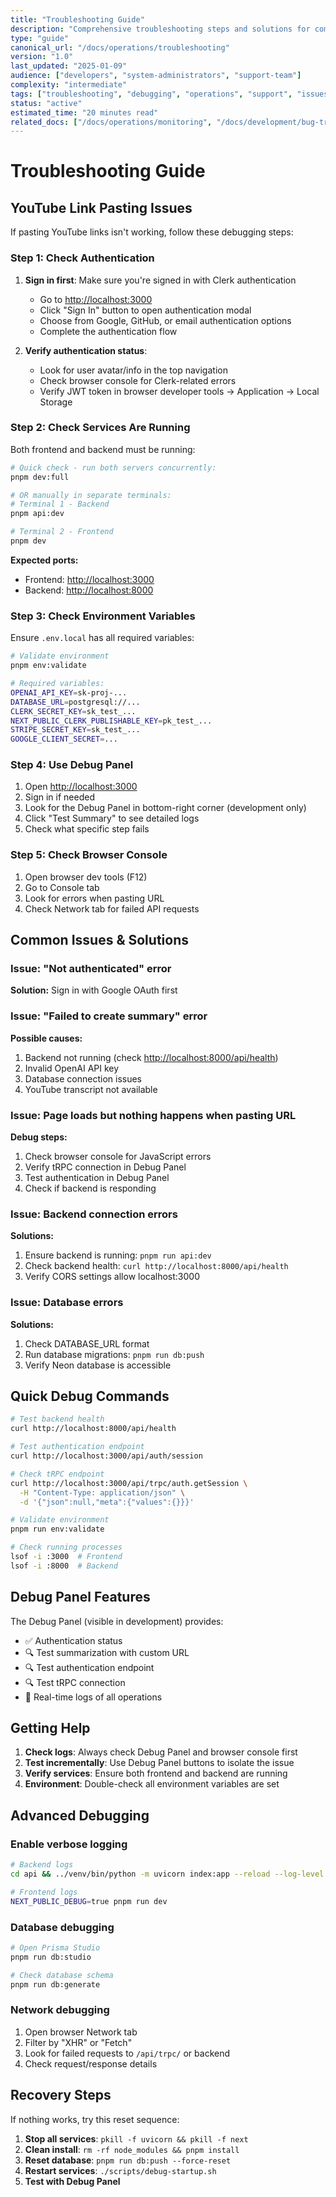 ```yaml
---
title: "Troubleshooting Guide"
description: "Comprehensive troubleshooting steps and solutions for common Sightline.ai platform issues"
type: "guide"
canonical_url: "/docs/operations/troubleshooting"
version: "1.0"
last_updated: "2025-01-09"
audience: ["developers", "system-administrators", "support-team"]
complexity: "intermediate"
tags: ["troubleshooting", "debugging", "operations", "support", "issues"]
status: "active"
estimated_time: "20 minutes read"
related_docs: ["/docs/operations/monitoring", "/docs/development/bug-tracking", "/production-operations-guide"]
---
```


# Troubleshooting Guide

## YouTube Link Pasting Issues

If pasting YouTube links isn't working, follow these debugging steps:

### Step 1: Check Authentication

1. **Sign in first**: Make sure you're signed in with Clerk authentication
   - Go to <http://localhost:3000>
   - Click "Sign In" button to open authentication modal
   - Choose from Google, GitHub, or email authentication options
   - Complete the authentication flow

2. **Verify authentication status**:
   - Look for user avatar/info in the top navigation
   - Check browser console for Clerk-related errors
   - Verify JWT token in browser developer tools → Application → Local Storage

### Step 2: Check Services Are Running

Both frontend and backend must be running:

```bash
# Quick check - run both servers concurrently:
pnpm dev:full

# OR manually in separate terminals:
# Terminal 1 - Backend
pnpm api:dev

# Terminal 2 - Frontend  
pnpm dev
```

**Expected ports:**

- Frontend: <http://localhost:3000>
- Backend: <http://localhost:8000>

### Step 3: Check Environment Variables

Ensure `.env.local` has all required variables:

```bash
# Validate environment
pnpm env:validate

# Required variables:
OPENAI_API_KEY=sk-proj-...
DATABASE_URL=postgresql://...
CLERK_SECRET_KEY=sk_test_...
NEXT_PUBLIC_CLERK_PUBLISHABLE_KEY=pk_test_...
STRIPE_SECRET_KEY=sk_test_...
GOOGLE_CLIENT_SECRET=...
```

### Step 4: Use Debug Panel

1. Open <http://localhost:3000>
2. Sign in if needed
3. Look for the Debug Panel in bottom-right corner (development only)
4. Click "Test Summary" to see detailed logs
5. Check what specific step fails

### Step 5: Check Browser Console

1. Open browser dev tools (F12)
2. Go to Console tab
3. Look for errors when pasting URL
4. Check Network tab for failed API requests

## Common Issues & Solutions

### Issue: "Not authenticated" error

**Solution:** Sign in with Google OAuth first

### Issue: "Failed to create summary" error

**Possible causes:**

1. Backend not running (check <http://localhost:8000/api/health>)
2. Invalid OpenAI API key
3. Database connection issues
4. YouTube transcript not available

### Issue: Page loads but nothing happens when pasting URL

**Debug steps:**

1. Check browser console for JavaScript errors
2. Verify tRPC connection in Debug Panel
3. Test authentication in Debug Panel
4. Check if backend is responding

### Issue: Backend connection errors

**Solutions:**

1. Ensure backend is running: `pnpm run api:dev`
2. Check backend health: `curl http://localhost:8000/api/health`
3. Verify CORS settings allow localhost:3000

### Issue: Database errors

**Solutions:**

1. Check DATABASE_URL format
2. Run database migrations: `pnpm run db:push`
3. Verify Neon database is accessible

## Quick Debug Commands

```bash
# Test backend health
curl http://localhost:8000/api/health

# Test authentication endpoint
curl http://localhost:3000/api/auth/session

# Check tRPC endpoint
curl http://localhost:3000/api/trpc/auth.getSession \
  -H "Content-Type: application/json" \
  -d '{"json":null,"meta":{"values":{}}}'

# Validate environment
pnpm run env:validate

# Check running processes
lsof -i :3000  # Frontend
lsof -i :8000  # Backend
```

## Debug Panel Features

The Debug Panel (visible in development) provides:

- ✅ Authentication status
- 🔍 Test summarization with custom URL
- 🔍 Test authentication endpoint
- 🔍 Test tRPC connection
- 📝 Real-time logs of all operations

## Getting Help

1. **Check logs**: Always check Debug Panel and browser console first
2. **Test incrementally**: Use Debug Panel buttons to isolate the issue
3. **Verify services**: Ensure both frontend and backend are running
4. **Environment**: Double-check all environment variables are set

## Advanced Debugging

### Enable verbose logging

```bash
# Backend logs
cd api && ../venv/bin/python -m uvicorn index:app --reload --log-level debug

# Frontend logs  
NEXT_PUBLIC_DEBUG=true pnpm run dev
```

### Database debugging

```bash
# Open Prisma Studio
pnpm run db:studio

# Check database schema
pnpm run db:generate
```

### Network debugging

1. Open browser Network tab
2. Filter by "XHR" or "Fetch"
3. Look for failed requests to `/api/trpc/` or backend
4. Check request/response details

## Recovery Steps

If nothing works, try this reset sequence:

1. **Stop all services**: `pkill -f uvicorn && pkill -f next`
2. **Clean install**: `rm -rf node_modules && pnpm install`
3. **Reset database**: `pnpm run db:push --force-reset`
4. **Restart services**: `./scripts/debug-startup.sh`
5. **Test with Debug Panel**
